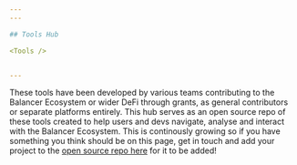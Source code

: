 ```yaml
---
---

## Tools Hub

<Tools />


---
```


These tools have been developed by various teams contributing to the Balancer Ecosystem or wider DeFi through grants, as general contributors or separate platforms entirely. This hub serves as an open source repo of these tools created to help users and devs navigate, analyse and interact with the Balancer Ecosystem. This is continously growing so if you have something you think should be on this page, get in touch and add your project to the [open source repo here](https://github.com/balancer/docs/tree/main/docs/toolshub) for it to be added! 